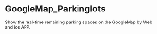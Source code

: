 # GoogleMap_Parkinglots

Show the real-time remaining parking spaces on the GoogleMap by Web and ios APP.
